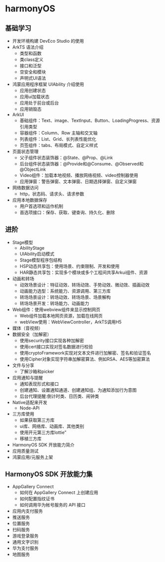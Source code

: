 # harmonyOS



## 基础学习

- 开发环境构建 DevEco Studio 的使用
- ArkTS 语法介绍
    - 类型和函数
    - 类class定义
    - 接口和泛型
    - 空安全和模块
    - 声明式UI语法
- 鸿蒙应用程序框架 UIAbility 介绍使用
    - 应用创建状态
    - 应用ui加载状态
    - 应用处于前台或后台
    - 应用销毁态
- ArkUI
    - 基础组件：Text、image、TextInput、Button、LoadingProgress、资源引用类型
    - 容器组件：Column、Row 主轴和交叉轴
    - 列表组件：List、Grid、长列表性能优化
    - 页签组件：tabs、布局模式、自定义样式
- 页面状态管理
    - 父子组件状态装饰器：@State、@Prop、@Link
    - 后台组件状态装饰器：@Provide和@Consume、@Observed和@ObjectLink
    - Video组件：加载本地视频、播放网络视频、video控制器使用
    - 应用弹窗：警告弹窗、文本弹窗、日期选择弹窗、自定义弹窗
- 网络数据访问
    - http，状态码、请求头、请求参数
- 应用本地数据保存
    - 用户首选项和运作机制
    - 首选项接口：保存、获取、键查询、持久化、删除
    
## 进阶

- Stage模型
    - AbilityStage
    - UIAbility启动模式
    - Stage模型程序包结构
    - HSP动态共享包：使用场景、约束限制、开发和使用
    - HAR静态共享包：实现多个模块或多个工程间共享Arkui组件、资源
- 动画和转场
    - 动效场景设计：特征动效、转场动效、手势动效、微动效、插画动效
    - 动画能力选型：系统能力、资源调用、第三方库
    - 转场场景设计：转场动效、转场场景、场景解构
    - 转场场景开发：转场能力、动画能力
- Web组件：使用webview组件来显示控制网页
    - Web组件加载本地网页资源，加载在线网页
    - webView使用：WebViewController，ArkTS调用H5
- 媒体（音视频）
- 数据安全（加解密）
    - 使用security接口实现各种加解密
    - 使用cert接口实现对签名数据进行校验
    - 使用cryptoFramework实现对文本文件进行加解密、签名和验证签名
    - 使用Cipher对象实现字符串加解密算法、例如RSA、AES等加密算法
- 文件与分享
    - 了解沙箱和picker
- 应用通知与提醒
    - 通知表现形式和接口
    - 创建通知、设置通知通道、创建通知组、为通知添加行为意图
    - 后台代理提醒:倒计时类、日历类、闹钟类
- Native适配来开发
    - Node-APi
- 三方库使用
    - 如果获取第三方库
    - ui库、网络库、动画库、其他类别
    - 使用开元第三方库lottie”
    - 移植三方库
- HarmonyOS SDK 开放能力简介
- 应用质量测试
- 鸿蒙应用/元服务上架

## HarmonyOS SDK 开放能力集

- AppGallery Connect
    - 如何在 AppGallery Connect 上创建应用
    - 如何配置指纹证书
    - 如何调用华为帐号服务的 API 接口
- 应用内支付服务
- 推送服务
- 位置服务
- 扫码服务
- 游戏登录服务
- 通用文字识别
- 华为支付服务
- 地图服务


